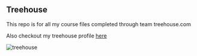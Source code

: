 ## Treehouse

This repo is for all my course files completed through team treehouse.com

Also checkout my treehouse profile [here](https://teamtreehouse.com/library/github-basics/working-by-yourself/conflict-resolution)

![treehouse](https://user-images.githubusercontent.com/39122030/39859250-1f1fa93a-5431-11e8-9078-01268189727a.jpg)
